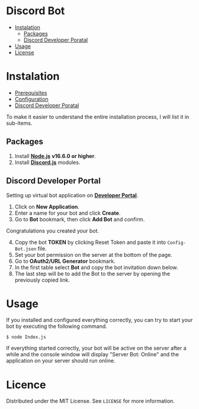 
# Discord Bot

* [Instalation](#Instalation)
	* [Packages](##Packages)
	* [Discord Developer Poratal](##Discord-Developer-Portal)
* [Usage](#Usage)
* [License](##License)


# Instalation

* [Prerequisites](##Prerequisites)
* [Configuration](##Configuration)
* [Discord Developer Poratal](##Discord-Developer-Portal)

To make it easier to understand the entire installation process, I will list it in sub-items.

## Packages
  
1. Install [**Node.js**](https://nodejs.org/en/) **v16.6.0 or higher**.
2. Install [**Discord.js**](https://discord.js.org/#/) modules.

## Discord Developer Portal

Setting up virtual bot application on [**Developer Portal**](https://discord.com/developers/applications).

1. Click on **New Application**.
2. Enter a name for your bot and click **Create**.
3. Go to **Bot** bookmark, then click **Add Bot** and confirm.

Congratulations you created your bot.

4. Copy the bot **TOKEN** by clicking Reset Token and paste it into `Config-Bot.json` file.
5. Set your bot permission on the server at the bottom of the page.
6. Go to **OAuth2/URL Generator** bookmark.
7. In the first table select **Bot** and copy the bot invitation down below.
8. The last step will be to add the Bot to the server by opening the previously copied link.

# Usage

If you installed and configured everything correctly, you can try to start your bot by executing the following command.

`$ node Index.js`

If everything started correctly, your bot will be active on the server after a while and the console window will display "Server Bot: Online" and the application on your server should run online.

# Licence

Distributed under the MIT License. See `LICENSE` for more information.